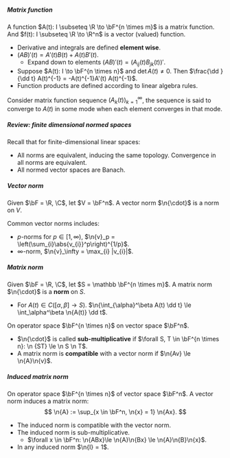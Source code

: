 ##### Matrix function

A function $A(t): I \subseteq \R \to \bF^{n \times m}$ is a matrix function. And $f(t): I \subseteq \R \to \R^n$ is a vector (valued) function.

- Derivative and integrals are defined **element wise**.
- $(A B)'(t) = A'(t)B(t) + A(t) B'(t)$.
  - Expand down to elements $(AB)'(t) = (A_{ij}(t)B_{jk}(t))'$.
- Suppose $A(t): I \to \bF^{n \times n}$ and $\det A(t) \neq 0$. Then $\frac{\dd }{\dd t} A(t)^{-1} = -A(t)^{-1}A'(t) A(t)^{-1}$.
- Function products are defined according to linear algebra rules.

Consider matrix function sequence $(A_k(t))_{k=1}^\infty$, the sequence is said to converge to $A(t)$ in some mode when each element converges in that mode.

##### Review: finite dimensional normed spaces

Recall that for finite-dimensional linear spaces:

- All norms are equivalent, inducing the same topology. Convergence in all norms are equivalent.
- All normed vector spaces are Banach.

##### Vector norm

Given $\bF = \R, \C$, let $V = \bF^n$. A vector norm $\n{\cdot}$ is a norm on $V$.

Common vector norms includes:

- $p$-norms for $p \in [1, \infty)$, $\n{v}_p = \left(\sum_{i}\abs{v_{i}}^p\right)^{1/p}$.
- $\infty$-norm, $\n{v}_\infty = \max_{i} |v_{i}|$.

##### Matrix norm

Given $\bF = \R, \C$, let $S = \mathbb \bF^{n \times m}$. A matrix norm $\n{\cdot}$ is a **norm** on $S$.

- For $A(t)\in C([\alpha, \beta] \to S)$. $\n{\int_{\alpha}^\beta A(t) \dd t} \le \int_\alpha^\beta \n{A(t)} \dd t$.

On operator space $\bF^{n \times n}$ on vector space $\bF^n$.

- $\n{\cdot}$ is called **sub-multiplicative** if $\forall S, T \in \bF^{n \times n}: \n {ST} \le \n S \n T$.
- A matrix norm is **compatible** with a vector norm if $\n{Av} \le \n{A}\n{v}$.

##### Induced matrix norm

On operator space $\bF^{n \times n}$ of vector space $\bF^n$. A vector norm induces a matrix norm:
$$
\n{A} := \sup_{x \in \bF^n, \n{x} = 1} \n{Ax}.
$$

- The induced norm is compatible with the vector norm.
- The induced norm is sub-multiplicative.
  - $\forall x \in \bF^n: \n{ABx}\le \n{A}\n{Bx} \le \n{A}\n{B}\n{x}$.
- In any induced norm $\n{I} = 1$.

